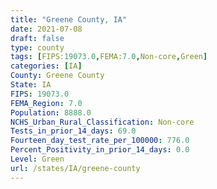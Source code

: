 ```yaml
---
title: "Greene County, IA"
date: 2021-07-08
draft: false
type: county
tags: [FIPS:19073.0,FEMA:7.0,Non-core,Green]
categories: [IA]
County: Greene County
State: IA
FIPS: 19073.0
FEMA_Region: 7.0
Population: 8888.0
NCHS_Urban_Rural_Classification: Non-core
Tests_in_prior_14_days: 69.0
Fourteen_day_test_rate_per_100000: 776.0
Percent_Positivity_in_prior_14_days: 0.0
Level: Green
url: /states/IA/greene-county
---
```



